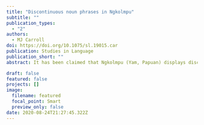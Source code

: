 ```yaml
---
title: "Discontinuous noun phrases in Ngkolmpu"
subtitle: ""
publication_types:
  - "2"
authors:
  - MJ Carroll
doi: https://doi.org/10.1075/sl.19015.car
publication: Studies in Language
publication_short: ""
abstract: It has been claimed that Ngkolmpu (Yam, Papuan) displays discontinuous noun phrases (Donohue 2011). However, careful textual analysis of a corpus of naturalistic language reveals that, in practice, this is highly restricted. The data shows two relatively rare constructions which give rise to limited discontinuous structures. The first is an afterthought construction involving a full co-referential nominal constituent adjacent to the clause. This co-referential constituent is both syntactically and phonetically distinct from the main utterance. The other involves a topic marking demonstrative encliticised to verbs at the right edge of the clause interacting with general information-structural conditions on word order. This is the only true discontinuity found in the corpus and is restricted to demonstratives only. This paper clarifies a claim in the literature about the empirical facts of a specific language, Ngkolmpu, and adds a nuanced discussion of nominal discontinuity in a language of New Guinea.

draft: false
featured: false
projects: []
image:
  filename: featured
  focal_point: Smart
  preview_only: false
date: 2020-08-24T21:27:45.322Z
---
```

>
